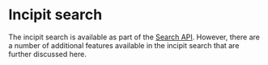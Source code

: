 # Incipit search

The incipit search is available as part of the [Search API](search-api.md). However, there are a number of additional features available in the incipit search that are further discussed here.

